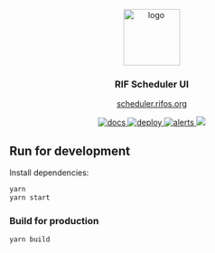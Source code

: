 <p align="middle">
    <img src="https://www.rifos.org/assets/img/logo.svg" alt="logo" height="100" >
</p>
<h3 align="middle">RIF Scheduler UI</h3>
<p align="middle"><a href="http://scheduler.rifos.org/" target="_blank">scheduler.rifos.org</a></p>
<p align="middle">
    <a href="https://developers.rsk.co/rif/scheduler">
        <img src="https://img.shields.io/badge/-docs-brightgreen" alt="docs" />
    </a>
    <a href="https://github.com/rsksmart/rif-scheduler-services/actions/workflows/deploy.yml" alt="ci">
        <img src="https://github.com/rsksmart/rif-scheduler-services/actions/workflows/deploy.yml/badge.svg" alt="deploy" />
    </a>
    <a href="https://lgtm.com/projects/g/rsksmart/rif-scheduler-services/alerts/">
        <img src="https://img.shields.io/lgtm/alerts/github/rsksmart/rif-scheduler-services" alt="alerts">
    </a>
    <a href="https://lgtm.com/projects/g/rsksmart/rif-scheduler-services/context:javascript">
        <img src="https://img.shields.io/lgtm/grade/javascript/github/rsksmart/rif-scheduler-services">
    </a>
</p>

## Run for development

Install dependencies:

```sh
yarn
yarn start
```

### Build for production

```sh
yarn build
```

